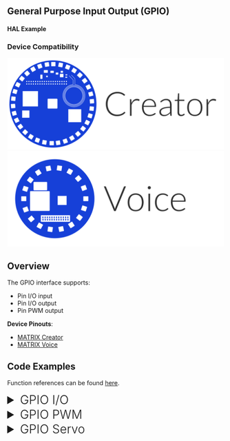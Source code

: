 <h2 style="padding-top:0">General Purpose Input Output (GPIO)</h2>
<h4 style="padding-top:0">HAL Example</h4>

### Device Compatibility

<img class="creator-compatibility-icon" src="../../img/creator-icon.svg">
<img class="voice-compatibility-icon" src="../../img/voice-icon.svg">

## Overview

The GPIO interface supports:

- Pin I/O input
- Pin I/O output
- Pin PWM output

**Device Pinouts**:

- [MATRIX Creator](/matrix-creator/resources/pinout.md)
- [MATRIX Voice](/matrix-voice/resources/pinout.md)

## Code Examples

Function references can be found [here](/matrix-hal/reference/gpio).

<details>
<summary style="font-size: 1.75rem; font-weight: 300;">GPIO I/O</summary>
The following section shows how to use GPIO in digital I/O mode for output and input. You can download this example <a href="https://raw.githubusercontent.com/matrix-io/matrix-hal-examples/master/gpio/gpio_io.cpp" target="_blank">here</a>.

The command below will compile the example.

```language-bash
g++ -o gpio_io gpio_io.cpp -std=c++11 -lmatrix_creator_hal
```

<details open>
<summary style="font-size: 1.5rem; font-weight: 300;">Include Statements</summary>
To begin working with the GPIO you need to include these header files.

```language-cpp
// System calls
#include <unistd.h>
// Input/output streams and functions
#include <iostream>

// Interfaces with GPIO
#include "matrix_hal/gpio_control.h"
// Communicates with MATRIX device
#include "matrix_hal/matrixio_bus.h"
```

</details>

<details open>
<summary style="font-size: 1.5rem; font-weight: 300;">Initial Variables</summary>
These initial variables are used in the example.

```language-cpp
// GPIOOutputMode is 1
const uint16_t GPIOOutputMode = 1;
// GPIOInputMode is 0
const uint16_t GPIOInputMode = 0;

// Holds desired GPIO pin for output [0-15]
uint16_t pin_out;
// Holds desired output state
uint16_t pin_out_state;
// Holds desired GPIO pin for input [0-15]
uint16_t pin_in;
```

</details>

<details open>
<summary style="font-size: 1.5rem; font-weight: 300;">Initial Setup</summary>
You'll then need to setup `MatrixIOBus` in order to communicate with the hardware on your MATRIX device.

```language-cpp
int main() {
  // Create MatrixIOBus object for hardware communication
  matrix_hal::MatrixIOBus bus;
  // Initialize bus and exit program if error occurs
  if (!bus.Init()) return false;
```

</details>

<details open>
<summary style="font-size: 1.5rem; font-weight: 300;">Main Setup</summary>
Now we will create our `GPIOControl` object and use it to output and input a digital GPIO signal.

```language-cpp
  // The following code is part of main()

  // Create GPIOControl object
  matrix_hal::GPIOControl gpio;
  // Set gpio to use MatrixIOBus bus
  gpio.Setup(&bus);

  // Prompt user for GPIO pin
  std::cout << "Select Pin [0-15] For Output: ";
  // Log user input
  std::cin >> pin_out;
  // Prompt user for GPIO state
  std::cout << "Pin Output State [0-1] : ";
  // Log user input
  std::cin >> pin_out_state;
  // Prompt user for GPIO pin
  std::cout << "Select Pin [0-15] For Input: ";
  // Log user input
  std::cin >> pin_in;

  // Set pin_out mode to output
  gpio.SetMode(pin_out, GPIOOutputMode);

  // Set pin_in mode to input
  gpio.SetMode(pin_in, GPIOInputMode);

  // Set pin_out to output pin_out_state
  gpio.SetGPIOValue(pin_out, pin_out_state);

  // Endless loop
  while (true) {
    // Get state of pin_in
    uint16_t pin_in_state = gpio.GetGPIOValue(pin_in);
    // Clear console
    std::system("clear");
    // Output pin_out info to console
    std::cout << "[ Output Pin : " << pin_out << " ]"
              << " [ Output State : " << pin_out_state << " ]" << std::endl;
    // Output pin_in info to console
    std::cout << "[ Input Pin : " << pin_in << " ]"
              << " [ Input State : " << pin_in_state << " ]" << std::endl;
    // Sleep for 10000 microseconds
    usleep(10000);
  }

  return 0;
}
```

</details>

</details>

<details>
<summary style="font-size: 1.75rem; font-weight: 300;">GPIO PWM</summary>
The following section shows how to use GPIO in PWM mode for PWM output. You can download this example <a href="https://raw.githubusercontent.com/matrix-io/matrix-hal-examples/master/gpio/gpio_pwm.cpp" target="_blank">here</a>.

The command below will compile the example.

```language-bash
g++ -o gpio_pwm gpio_pwm.cpp -std=c++11 -lmatrix_creator_hal
```

<details open>
<summary style="font-size: 1.5rem; font-weight: 300;">Include Statements</summary>
To begin working with the GPIO you need to include these header files.

```language-cpp
// Input/output streams and functions
#include <iostream>

// Interfaces with GPIO
#include "matrix_hal/gpio_control.h"
// Communicates with MATRIX device
#include "matrix_hal/matrixio_bus.h"
```

</details>

<details open>
<summary style="font-size: 1.5rem; font-weight: 300;">Initial Variables</summary>
These initial variables are used in the example.

```language-cpp
// GPIOOutputMode is 1
const uint16_t GPIOOutputMode = 1;
// GPIOInputMode is 0
const uint16_t GPIOInputMode = 0;
// PWMFunction is 1
const uint16_t PWMFunction = 1;

// Holds desired PWM frequency
float frequency;
// Holds desired PWM duty percentage
float percentage;
// Holds desired GPIO pin [0-15]
uint16_t pin;
```

</details>

<details open>
<summary style="font-size: 1.5rem; font-weight: 300;">Initial Setup</summary>
You'll then need to setup `MatrixIOBus` in order to communicate with the hardware on your MATRIX device.

```language-cpp
int main() {
  // Create MatrixIOBus object for hardware communication
  matrix_hal::MatrixIOBus bus;
  // Initialize bus and exit program if error occurs
  if (!bus.Init()) return false;
```

</details>

<details open>
<summary style="font-size: 1.5rem; font-weight: 300;">Main Setup</summary>
Now we will create our `GPIOControl` object and use it to output and input a digital GPIO signal.

```language-cpp
  // The following code is part of main()

  // Create GPIOControl object
  matrix_hal::GPIOControl gpio;
  // Set gpio to use MatrixIOBus bus
  gpio.Setup(&bus);

  // Prompt user for GPIO pin
  std::cout << "Select Pin [0-15] : ";
  // Log user input
  std::cin >> pin;
  // Prompt user for PWM frequency
  std::cout << "Select Frequency (in Hz) : ";
  // Log user input
  std::cin >> frequency;
  // Prompt user for PWM duty percentage
  std::cout << "Select Duty Percentage : ";
  // Log user input
  std::cin >> percentage;

  // Set pin mode to output
  gpio.SetMode(pin, GPIOOutputMode);
  // Set pin function to PWM
  gpio.SetFunction(pin, PWMFunction);

  // If setting PWM returns an error, log it
  // SetPWM function carries out PWM logic and outputs PWM signal
  if (!gpio.SetPWM(frequency, percentage, pin))
    // Output error to console
    std::cerr << "ERROR: invalid input" << std::endl;
  else
    // Else output GPIO PWM info to console
    std::cout << "[ Pin : " << pin << " ] [ Frequency : " << frequency
              << " ] [ Duty Percentage : " << percentage << " ]" << std::endl;

  return 0;
}
```

</details>

</details>

<details>
<summary style="font-size: 1.75rem; font-weight: 300;">GPIO Servo</summary>
The following section shows how to use GPIO in PWM mode for controlling a servo. You can download this example <a href="https://raw.githubusercontent.com/matrix-io/matrix-hal-examples/master/gpio/gpio_servo.cpp" target="_blank">here</a>.

The command below will compile the example.

```language-bash
g++ -o gpio_servo gpio_servo.cpp -std=c++11 -lmatrix_creator_hal
```

<details open>
<summary style="font-size: 1.5rem; font-weight: 300;">Include Statements</summary>
To begin working with the GPIO you need to include these header files.

```language-cpp
// Input/output streams and functions
#include <iostream>

// Interfaces with GPIO
#include "matrix_hal/gpio_control.h"
// Communicates with MATRIX device
#include "matrix_hal/matrixio_bus.h"
```

</details>

<details open>
<summary style="font-size: 1.5rem; font-weight: 300;">Initial Variables</summary>
These initial variables are used in the example.

```language-cpp
// GPIOOutputMode is 1
const uint16_t GPIOOutputMode = 1;
// GPIOInputMode is 0
const uint16_t GPIOInputMode = 0;

// PWMFunction is 1
const uint16_t PWMFunction = 1;

// Holds desired PWM frequency
float frequency;
// Holds desired PWM duty percentage
float percentage;
// Holds desired GPIO pin [0-15]
uint16_t pin;
// Holds desired servo angle
float angle;
// Holds servo minimum pulse length (for calibration)
float min_pulse_ms;
```

</details>

<details open>
<summary style="font-size: 1.5rem; font-weight: 300;">Initial Setup</summary>
You'll then need to setup `MatrixIOBus` in order to communicate with the hardware on your MATRIX device.

```language-cpp
int main() {
  // Create MatrixIOBus object for hardware communication
  matrix_hal::MatrixIOBus bus;
  // Initialize bus and exit program if error occurs
  if (!bus.Init()) return false;
```

</details>

<details open>
<summary style="font-size: 1.5rem; font-weight: 300;">Main Setup</summary>
Now we will create our `GPIOControl` object and use it to output and input a digital GPIO signal.

Servo neutral position is achieved with a 1.5ms pulse, so by taking the minimum servo pulse (ms) the SetServoAngle function calibrates servo angle.
If unsure of min_pulse_ms enter `0.8`.

```language-cpp
  // The following code is part of main()

  // Create GPIOControl object
  matrix_hal::GPIOControl gpio;
  // Set gpio to use MatrixIOBus bus
  gpio.Setup(&bus);

  // Prompt user for GPIO pin
  std::cout << "Select Pin [0-15] : ";
  // Log user input
  std::cin >> pin;
  // Prompt user for servo angle
  std::cout << "Servo Angle : ";
  // Log user input
  std::cin >> angle;
  // Prompt user for servo minimum pulse length in ms (for calibration)
  std::cout << "Servo Min Pulse (ms) : ";
  // Log user input
  std::cin >> min_pulse_ms;

  // Set pin mode to output
  gpio.SetMode(pin, GPIOOutputMode);
  // Set pin function to PWM
  gpio.SetFunction(pin, PWMFunction);

  // If setting servo angle returns an error, log it
  // SetServoAngle function sets a servo angle based on the min_pulse_ms
  if (!gpio.SetServoAngle(angle, min_pulse_ms, pin))
    // Output error to console
    std::cerr << "ERROR: invalid input" << std::endl;
  else
    // Else output servo control info to console
    std::cout << "[ Pin : " << pin << " ]"
              << " [ Servo Angle : " << angle
              << " ] [ Servo Min Pulse (ms) : " << min_pulse_ms << " ] "
              << std::endl;

  return 0;
}
```

</details>

</details>